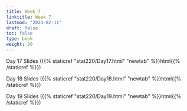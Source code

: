 ```yaml
---
title: Week 7 
linktitle: Week 7
lastmod: "2024-02-11"
draft: false  
toc: false  
type: book  
weight: 20
---
```



Day 17 Slides ({{% staticref "stat220/Day17.html" "newtab" %}}html{{% /staticref %}})

Day 18 Slides ({{% staticref "stat220/Day18.html" "newtab" %}}html{{% /staticref %}})

Day 19 Slides ({{% staticref "stat220/Day19.html" "newtab" %}}html{{% /staticref %}})




